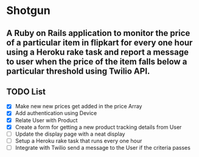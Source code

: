 # Shotgun

## A Ruby on Rails application to monitor the price of a particular item in flipkart for every one hour using a Heroku rake task and report a message to user when the price of the item falls below a particular threshold using Twilio API.

## TODO List

- [x] Make new new prices get added in the price Array
- [x] Add authentication using Device
- [x] Relate User with Product
- [x] Create a form for getting a new product tracking details from User
- [ ] Update the display page with a neat display
- [ ] Setup a Heroku rake task that runs every one hour
- [ ] Integrate with Twilio send a message to the User if the criteria passes
